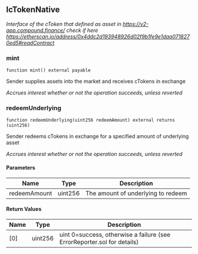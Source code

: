 ## IcTokenNative

_Interface of the cToken that defined as asset in https://v2-app.compound.finance/
check if here https://etherscan.io/address/0x4ddc2d193948926d02f9b1fe9e1daa0718270ed5#readContract_

### mint

```solidity
function mint() external payable
```

Sender supplies assets into the market and receives cTokens in exchange

_Accrues interest whether or not the operation succeeds, unless reverted_

### redeemUnderlying

```solidity
function redeemUnderlying(uint256 redeemAmount) external returns (uint256)
```

Sender redeems cTokens in exchange for a specified amount of underlying asset

_Accrues interest whether or not the operation succeeds, unless reverted_

#### Parameters

| Name | Type | Description |
| ---- | ---- | ----------- |
| redeemAmount | uint256 | The amount of underlying to redeem |

#### Return Values

| Name | Type | Description |
| ---- | ---- | ----------- |
| [0] | uint256 | uint 0=success, otherwise a failure (see ErrorReporter.sol for details) |

